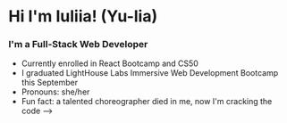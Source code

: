

# Hi I'm Iuliia! (Yu-lia)

### I'm a Full-Stack Web Developer

- Currently enrolled in React Bootcamp and CS50
- I graduated LightHouse Labs Immersive Web Development Bootcamp this September
- Pronouns: she/her
- Fun fact: a talented choreographer died in me, now I'm cracking the code
-->
